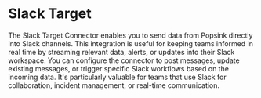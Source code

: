 # Slack Target
The Slack Target Connector enables you to send data from Popsink directly into Slack channels. This integration is useful for keeping teams informed in real time by streaming relevant data, alerts, or updates into their Slack workspace. You can configure the connector to post messages, update existing messages, or trigger specific Slack workflows based on the incoming data. It's particularly valuable for teams that use Slack for collaboration, incident management, or real-time communication.